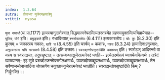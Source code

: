 ```yaml
---
index:  1.3.64
sutra:  प्रोपाभ्यां युजेरयज्ञपात्रेषु
vritti:  nyasa
---
```


`युज समाधौ`(धा.पा.1177) इत्यस्यानुदात्तेत्त्वात् सिद्धमात्मनेपदमित्यतस्तस्येह ग्रहणमयुक्तमित्यभिप्रायेणाह-- `युजिर् योगे` इति। `प्रयुङ्कते` इति। रुधादित्वात् `श्नसोरल्लोपः` (6.4.111) इत्यकारलोपः। `चोः कुः` (8.2.30) इति कुत्वम् = जकारस्य गकारः, `खरि च` (8.4.55) इति चर्त्त्वम् = ककारः, `नश्च` (8.3.24) इत्यादिनाऽनुस्वारः, `अनुस्वारस्य ययि परसवर्णः` (8.4.58) इति ङकारः।
`स्वराद्यन्तोपसृष्टाविति वक्तव्यम्` इति। स्वरोऽज् आदिरन्तो वा यस्य स स्वराद्यन्तः, तदुपसृष्टात् = तत्सम्बन्धाद्युजेरात्मनेपदं भवति-- इत्येतदर्थरूपं व्याख्येयमित्यर्थः। तत्रेदं व्याख्यानम्- इह सूत्रे प्रशब्दोऽजन्तोपसर्गलक्षणार्थः, उपशब्दोजाद्युपलक्षणार्थः, उपशब्दोऽजाद्युपलक्षणार्थः, तेन सर्वेणाजन्तेनाजादिना चोपसर्गेण चयुक्ताज्युजेरात्मनेपदं भवतीति। स्वराद्यन्तोपसृष्टादिति किम् ? निर्युनक्ति।।

